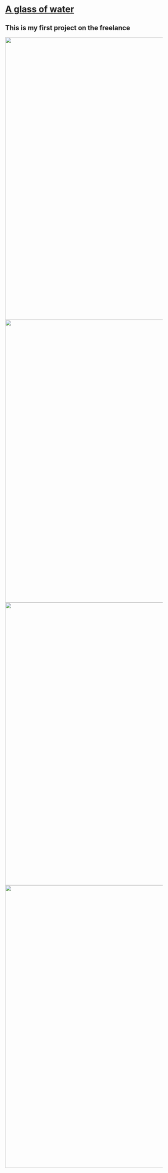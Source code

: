 # <a href="https://17clouds.github.io/root/"> A glass of water </a>
## This is my first project on the freelance 
<img src="https://github.com/17clouds/freelance/blob/c0906f4cd30528a9536725608a2f120cca4861d4/root/readme_img_agof/1.png" width="900">
<img src="https://github.com/17clouds/freelance/blob/c0906f4cd30528a9536725608a2f120cca4861d4/root/readme_img_agof/2.png" width="900">
<img src="https://github.com/17clouds/freelance/blob/c0906f4cd30528a9536725608a2f120cca4861d4/root/readme_img_agof/3.png" width="900">
<img src="https://github.com/17clouds/freelance/blob/c0906f4cd30528a9536725608a2f120cca4861d4/root/readme_img_agof/4.png" width="900">
